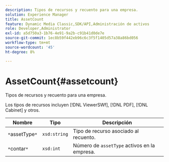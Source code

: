 ```yaml
---
description: Tipos de recursos y recuento para una empresa.
solution: Experience Manager
title: AssetCount
feature: Dynamic Media Classic,SDK/API,Administración de activos
role: Developer,Administrator
exl-id: a5d750a3-1b76-4e91-9a2b-c91b41d0de7e
source-git-commit: 1ec8b59f442eb96c6c3f5f1405d57a38a86bd056
workflow-type: tm+mt
source-wordcount: '45'
ht-degree: 8%

---
```


# AssetCount{#assetcount}

Tipos de recursos y recuento para una empresa.

Los tipos de recursos incluyen [!DNL ViewerSWf], [!DNL PDF], [!DNL Cabinet] y otros.

| Nombre | Tipo | Descripción |
|---|---|---|
| `*`assetType`*` | `xsd:string` | Tipo de recurso asociado al recuento. |
| `*`contar`*` | `xsd:int` | Número de `assetType` activos en la empresa. |

